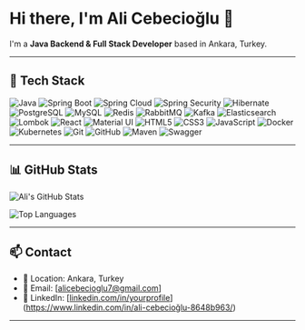 # Hi there, I'm Ali Cebecioğlu 👋

I'm a  **Java Backend & Full Stack Developer** based in Ankara, Turkey.

---

## 🚀 Tech Stack

<p align="left">
  <!-- Backend -->
  <img src="https://img.shields.io/badge/Java-%23ED8B00?style=for-the-badge&logo=java&logoColor=white" alt="Java"/>
  <img src="https://img.shields.io/badge/Spring%20Boot-%236DB33F?style=for-the-badge&logo=springboot&logoColor=white" alt="Spring Boot"/>
  <img src="https://img.shields.io/badge/Spring%20Cloud-%231572B6?style=for-the-badge&logo=spring&logoColor=white" alt="Spring Cloud"/>
  <img src="https://img.shields.io/badge/Spring%20Security-%2300BC8C?style=for-the-badge&logo=springsecurity&logoColor=white" alt="Spring Security"/>
  <img src="https://img.shields.io/badge/JPA/Hibernate-%2342A5F5?style=for-the-badge&logo=hibernate&logoColor=white" alt="Hibernate"/>
  <img src="https://img.shields.io/badge/PostgreSQL-%23336791?style=for-the-badge&logo=postgresql&logoColor=white" alt="PostgreSQL"/>
  <img src="https://img.shields.io/badge/MySQL-%2300758F?style=for-the-badge&logo=mysql&logoColor=white" alt="MySQL"/>
  <img src="https://img.shields.io/badge/Redis-%23DC382D?style=for-the-badge&logo=redis&logoColor=white" alt="Redis"/>
  <img src="https://img.shields.io/badge/RabbitMQ-%23FF6600?style=for-the-badge&logo=rabbitmq&logoColor=white" alt="RabbitMQ"/>
  <img src="https://img.shields.io/badge/Kafka-%230011FF?style=for-the-badge&logo=apachekafka&logoColor=white" alt="Kafka"/>
  <img src="https://img.shields.io/badge/Elasticsearch-%2300555A?style=for-the-badge&logo=elasticsearch&logoColor=white" alt="Elasticsearch"/>
  <img src="https://img.shields.io/badge/Lombok-%230077B5?style=for-the-badge&logo=lombok&logoColor=white" alt="Lombok"/>
  
  <!-- Frontend -->
  <img src="https://img.shields.io/badge/React-%2361DAFB?style=for-the-badge&logo=react&logoColor=black" alt="React"/>
  <img src="https://img.shields.io/badge/MaterialUI-%230081CB?style=for-the-badge&logo=mui&logoColor=white" alt="Material UI"/>
  <img src="https://img.shields.io/badge/HTML5-%23E34F26?style=for-the-badge&logo=html5&logoColor=white" alt="HTML5"/>
  <img src="https://img.shields.io/badge/CSS3-%231572B6?style=for-the-badge&logo=css3&logoColor=white" alt="CSS3"/>
  <img src="https://img.shields.io/badge/JavaScript-%23F7DF1E?style=for-the-badge&logo=javascript&logoColor=black" alt="JavaScript"/>

  <!-- DevOps -->
  <img src="https://img.shields.io/badge/Docker-%232496ED?style=for-the-badge&logo=docker&logoColor=white" alt="Docker"/>
  <img src="https://img.shields.io/badge/Kubernetes-%23326CE5?style=for-the-badge&logo=kubernetes&logoColor=white" alt="Kubernetes"/>
  <img src="https://img.shields.io/badge/Git-%23F05032?style=for-the-badge&logo=git&logoColor=white" alt="Git"/>
  <img src="https://img.shields.io/badge/GitHub-%23181717?style=for-the-badge&logo=github&logoColor=white" alt="GitHub"/>
  <img src="https://img.shields.io/badge/Maven-%23C71A36?style=for-the-badge&logo=apachemaven&logoColor=white" alt="Maven"/>
  <img src="https://img.shields.io/badge/Swagger-%2385EA2D?style=for-the-badge&logo=swagger&logoColor=black" alt="Swagger"/>
</p>


---


## 📊 GitHub Stats

![Ali's GitHub Stats](https://github-readme-stats.vercel.app/api?username=ascyazilim&show_icons=true&theme=tokyonight)

![Top Languages](https://github-readme-stats.vercel.app/api/top-langs/?username=ascyazilim&layout=compact&theme=tokyonight)

---

## 📫 Contact

- 📍 Location: Ankara, Turkey  
- 📧 Email: [alicebecioglu7@gmail.com]  
- 💼 LinkedIn: [[linkedin.com/in/yourprofile](https://linkedin.com/in/yourprofile)](https://www.linkedin.com/in/ali-cebecioğlu-8648b963/)

---


